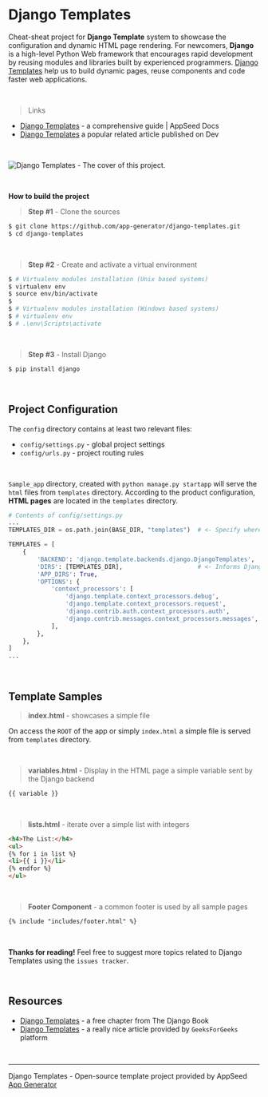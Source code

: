 # Django Templates

Cheat-sheat project for **Django Template** system to showcase the configuration and dynamic HTML page rendering. For newcomers, **Django** is a high-level Python Web framework that encourages rapid development by reusing modules and libraries built by experienced programmers. [Django Templates](https://dev.to/sm0ke/django-templates-short-introduction-and-free-samples-2878) help us to build dynamic pages, reuse components and code faster web applications. 

<br />

> Links

- [Django Templates](https://docs.appseed.us/content/getting-started-with/django-templates) - a comprehensive guide | AppSeed Docs
- [Django Templates](https://dev.to/sm0ke/django-templates-short-introduction-and-free-samples-2878) a popular related article published on Dev

<br />

<p align="center">
    
![Django Templates - The cover of this project.](https://user-images.githubusercontent.com/51070104/121209834-dc772980-c883-11eb-848b-03dabe31835b.png)

</p>

<br />

**How to build the project**

> **Step #1** - Clone the sources

```bash
$ git clone https://github.com/app-generator/django-templates.git
$ cd django-templates
```

<br />

> **Step #2** - Create and activate a virtual environment

```bash
$ # Virtualenv modules installation (Unix based systems)
$ virtualenv env
$ source env/bin/activate
$
$ # Virtualenv modules installation (Windows based systems)
$ # virtualenv env
$ # .\env\Scripts\activate
```

<br />

> **Step #3** - Install Django

```bash
$ pip install django
```

<br />

## Project Configuration

The `config` directory contains at least two relevant files:

- `config/settings.py` - global project settings
- `config/urls.py` - project routing rules

<br />

`Sample_app` directory, created with `python manage.py startapp` will serve the `html` files from `templates` directory. According to the product configuration, **HTML pages** are located in the `templates` directory.

```python
# Contents of config/settings.py
...
TEMPLATES_DIR = os.path.join(BASE_DIR, "templates")  # <- Specify where the directory is located

TEMPLATES = [
    {
        'BACKEND': 'django.template.backends.django.DjangoTemplates',
        'DIRS': [TEMPLATES_DIR],                     # <- Informs Django about it
        'APP_DIRS': True,
        'OPTIONS': {
            'context_processors': [
                'django.template.context_processors.debug',
                'django.template.context_processors.request',
                'django.contrib.auth.context_processors.auth',
                'django.contrib.messages.context_processors.messages',
            ],
        },
    },
]
...
```

<br />

## Template Samples

> **index.html** - showcases a simple file 

On access the `ROOT` of the app or simply `index.html` a simple file is served from `templates` directory. 

<br />

> **variables.html** - Display in the HTML page a simple variable sent by the Django backend

```html
{{ variable }}
```

<br />

> **lists.html** - iterate over a simple list with integers

```html
<h4>The List:</h4>
<ul>
{% for i in list %}
<li>{{ i }}</li>
{% endfor %}
</ul>
```

<br />

> **Footer Component** - a common footer is used by all sample pages

```html
{% include "includes/footer.html" %}
```

<br />

**Thanks for reading!** Feel free to suggest more topics related to Django Templates using the `issues tracker`. 

<br />

## Resources

- [Django Templates](https://djangobook.com/mdj2-django-templates/) - a free chapter from The Django Book 
- [Django Templates](https://www.geeksforgeeks.org/django-templates/) - a really nice article provided by `GeeksForGeeks` platform

<br />

---
Django Templates - Open-source template project provided by AppSeed [App Generator](https://appseed.us) 
